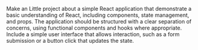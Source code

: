 Make an Little project about a simple React application that demonstrate a basic understanding of React, including components, state management, and props. The application should be structured with a clear separation of concerns, using functional components and hooks where appropriate. Include a simple user interface that allows interaction, such as a form submission or a button click that updates the state.